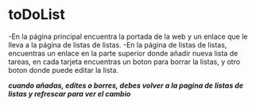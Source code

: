 # toDoList
-En la página principal encuentra la portada de la web y un enlace que le lleva a la página de listas de listas.
-En la página de listas de listas, encuentras un enlace en la parte superior donde añadir nueva lista de tareas, en cada
tarjeta encuentras un boton para borrar la listas, y otro boton donde puede editar la lista.

***cuando añadas, edites o borres, debes volver a la pagina de listas de listas y refrescar para ver el cambio***
